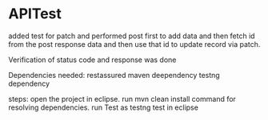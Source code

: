 # APITest

added test for patch and performed post first to add data and 
then fetch id from the post response data 
and then use that id to update record via patch.

Verification of status code and response was done

Dependencies needed:
restassured maven deependency
testng dependency


steps:
open the project in eclipse.
run mvn clean install command for resolving dependencies.
run Test as testng test in eclipse

